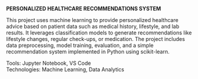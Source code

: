 **PERSONALIZED HEALTHCARE RECOMMENDATIONS SYSTEM**

This project uses machine learning to provide personalized healthcare advice based on patient data such as medical history, lifestyle, and lab results. It leverages classification models to generate recommendations like lifestyle changes, regular check-ups, or medication. The project includes data preprocessing, model training, evaluation, and a simple recommendation system implemented in Python using scikit-learn.

Tools: Jupyter Notebook, VS Code <br>
Technologies: Machine Learning, Data Analytics
